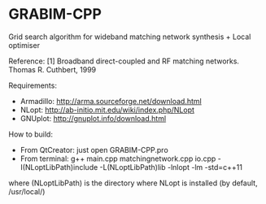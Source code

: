 # GRABIM-CPP
Grid search algorithm for wideband matching network synthesis + Local optimiser

Reference:
[1] Broadband direct-coupled and RF matching networks. Thomas R. Cuthbert, 1999

Requirements:

* Armadillo: http://arma.sourceforge.net/download.html
* NLopt: http://ab-initio.mit.edu/wiki/index.php/NLopt
* GNUplot: http://gnuplot.info/download.html

How to build:

* From QtCreator: just open GRABIM-CPP.pro
* From terminal: g++ main.cpp matchingnetwork.cpp io.cpp -I(NLoptLibPath)include -L(NLoptLibPath)lib -lnlopt -lm -std=c++11

where (NLoptLibPath) is the directory where NLopt is installed (by default, /usr/local/)
